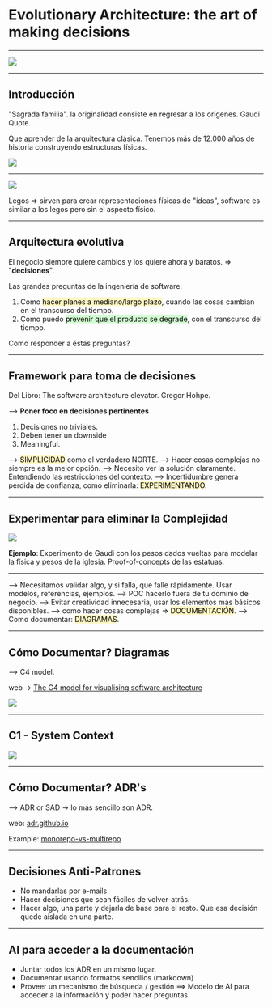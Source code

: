 # Evolutionary Architecture: the art of making decisions

---

![](../../images/sagrada_familia_columns.jpg)

---
## Introducción

"Sagrada familia". la originalidad consiste en regresar a los orígenes. Gaudi Quote.

Que aprender de la arquitectura clásica. Tenemos más de 12.000 años de historia construyendo estructuras físicas.

![](../../images/architecture_timeline_to_software.png)

---

![](../../images/legos_software_architecture.png)

Legos => sirven para crear representaciones físicas de "ideas", software es similar a los legos pero sin el aspecto físico.

---

## Arquitectura evolutiva 

El negocio siempre quiere cambios y los quiere ahora y baratos. => "**decisiones**". 

Las grandes preguntas de la ingeniería de software:

1. Como <mark style="background: #FFF3A3A6;">hacer planes a mediano/largo plazo</mark>, cuando las cosas cambian en el transcurso del tiempo.
2. Como puedo <mark style="background: #BBFABBA6;">prevenir que el producto se degrade</mark>, con el transcurso del tiempo.

Como responder a éstas preguntas?

---

## Framework para toma de decisiones

Del Libro: The software architecture elevator. Gregor Hohpe. 

--> **Poner foco en decisiones pertinentes**

1. Decisiones no triviales.
2. Deben tener un downside
3. Meaningful.

--> <mark style="background: #FFF3A3A6;">SIMPLICIDAD</mark> como el verdadero NORTE.
--> Hacer cosas complejas no siempre es la mejor opción.
--> Necesito ver la solución claramente. Entendiendo las restricciones del contexto.
--> Incertidumbre genera perdida de confianza, como eliminarla: <mark style="background: #FFF3A3A6;">EXPERIMENTANDO</mark>.

---

## Experimentar para eliminar la Complejidad

![](../../images/sagrada_familia_experiment_model.jpg)

**Ejemplo**: Experimento de Gaudi con los pesos dados vueltas para modelar la física y pesos de la iglesia. Proof-of-concepts de las estatuas.

---

--> Necesitamos validar algo, y si falla, que falle rápidamente. Usar modelos, referencias, ejemplos.
--> POC hacerlo fuera de tu dominio de negocio. 
--> Evitar creatividad innecesaria, usar los elementos más básicos disponibles.
--> como hacer cosas complejas => <mark style="background: #FFF3A3A6;">DOCUMENTACIÓN</mark>.
--> Como documentar: <mark style="background: #FFF3A3A6;">DIAGRAMAS</mark>.

---

## Cómo Documentar? Diagramas

--> C4 model.

web -> [The C4 model for visualising software architecture](https://c4model.com/)

![](../../images/c4model_overview.png)

---
## C1 - System Context

![](../../images/c4model_SystemContext.png)

---

## Cómo Documentar? ADR's

--> ADR or SAD -> lo más sencillo son ADR.

web: [adr.github.io](https://adr.github.io/)

Example: [monorepo-vs-multirepo](https://github.com/joelparkerhenderson/architecture-decision-record/tree/main/locales/en/examples/monorepo-vs-multirepo)

---

## Decisiones Anti-Patrones

* No mandarlas por e-mails.
* Hacer decisiones que sean fáciles de volver-atrás.
* Hacer algo, una parte y dejarla de base para el resto. Que esa decisión quede aislada en una parte.

--- 

## AI para acceder a la documentación

 - Juntar todos los ADR en un mismo lugar.
 - Documentar usando formatos sencillos (markdown)
 - Proveer un mecanismo de búsqueda / gestión ==> Modelo de AI para acceder a la información y poder hacer preguntas.